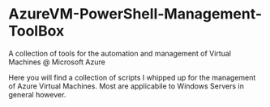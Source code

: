 AzureVM-PowerShell-Management-ToolBox
=====================================

A collection of tools for the automation and management of Virtual Machines @ Microsoft Azure

Here you will find a collection of scripts I whipped up for the management of Azure Virtual Machines.
Most are applicabile to Windows Servers in general however.
